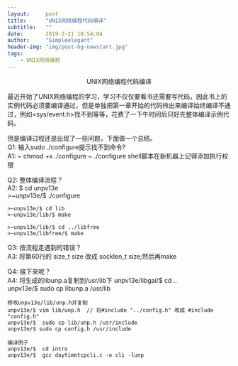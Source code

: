 ```yaml
---
layout:     post
title:      "UNIX网络编程代码编译"
subtitle:   ""
date:       2019-2-21 18:54:04
author:     "Simpleelegant"
header-img: "img/post-bg-newstart.jpg"
tags:
    - UNIX网络编程
---
```


 <center>UNIX网络编程代码编译</center>

最近开始了UNIX网络编程的学习，学习不仅仅要看书还需要写代码，因此书上的实例代码必须要编译通过，但是单独把第一章开始的代码拎出来编译始终编译不通过，例如<sys/event.h>找不到等等，花费了一下午时间后只好先整体编译示例代码。

但是编译过程还是出现了一些问题，下面做一个总结。<br>
Q1: 输入sudo ./configure提示找不到命令?<br>
A1: ~ chmod +x ./configure
	~ ./configure
	shell脚本在新机器上记得添加执行权限<br>

Q2: 整体编译流程？<br>
A2:	$ cd unpv13e   <br>
	>~unpv13e/$ ./configure  
  
	>~unpv13e/$ cd lib  
	>~unpv13e/lib/$ make  
  
	>~unpv13e/lib/$ cd ../libfree  
	>~unpv13e/libfree/$ make  

Q3: 按流程走遇到的错误？<br>
A3:  将第60行的 size_t size 改成 socklen_t size;然后再make<br>

Q4: 接下来呢？<br>
A4: 将生成的libunp.a复制到/usr/lib下
	unpv13e/libgai/$ cd ..  
	unpv13e/$ sudo cp libunp.a /usr/lib

	修改unpv13e/lib/unp.h并复制
	unpv13e/$ vim lib/unp.h  // 将#include "../config.h" 改成 #include "config.h"  
	unpv13e/$  sudo cp lib/unp.h /usr/include  
	unpv13e/$ sudo cp config.h /usr/include 

	编译例子
	unpv13e/$  cd intro  
	unpv13e/$  gcc daytimetcpcli.c -o cli -lunp   
  
